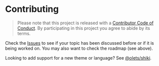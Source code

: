 # Contributing

> Please note that this project is released with a [Contributor Code of Conduct](CODE_OF_CONDUCT.md). By participating in this project you agree to abide by its terms.

Check the [Issues](https://github.com/olets/shiki/issues) to see if your topic has been discussed before or if it is being worked on. You may also want to check the roadmap (see above).

Looking to add support for a new theme or language? See [@olets/shiki](https://github.com/olets/shiki).
